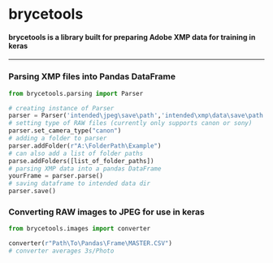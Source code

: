 # brycetools
#### brycetools is a library built for preparing Adobe XMP data for training in keras
---
### Parsing XMP files into Pandas DataFrame
```python
from brycetools.parsing import Parser

# creating instance of Parser
parser = Parser('intended\jpeg\save\path','intended\xmp\data\save\path')
# setting type of RAW files (currently only supports canon or sony)
parser.set_camera_type("canon")
# adding a folder to parser
parser.addFolder(r"A:\FolderPath\Example")
# can also add a list of folder paths
parse.addFolders([list_of_folder_paths])
# parsing XMP data into a pandas DataFrame
yourFrame = parser.parse()
# saving dataframe to intended data dir
parser.save()
```
### Converting RAW images to JPEG for use in keras
```python
from brycetools.images import converter

converter(r"Path\To\Pandas\Frame\MASTER.CSV")
# converter averages 3s/Photo
```
